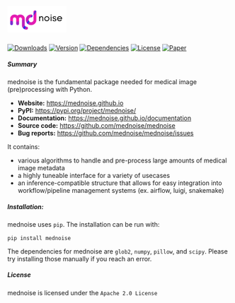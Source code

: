 # <img alt="mednoise" src="/documentation/logo/mednoise.png" height="60">

[![Downloads](https://img.shields.io/pypi/dm/mednoise?color=blue&style=flat-square)](https://mednoise.github.io)
[![Version](https://img.shields.io/pypi/v/mednoise?color=orange&label=version&style=flat-square)](https://mednoise.github.io)
[![Dependencies](https://img.shields.io/requires/github/mednoise/mednoise?label=dependencies&style=flat-square)](https://mednoise.github.io)
[![License](https://img.shields.io/github/license/mednoise/mednoise?color=red&label=license&style=flat-square)](https://mednoise.github.io)
[![Paper](https://img.shields.io/badge/JOSS-Submitted-blueviolet?style=flat-square)](https://joss.theoj.org/papers/e334cd1cbcdde8c9aa37254eb5c6bfec/)



##### Summary 

mednoise is the fundamental package needed for medical image (pre)processing with Python.

- **Website:** https://mednoise.github.io
- **PyPI:** https://pypi.org/project/mednoise/
- **Documentation:** https://mednoise.github.io/documentation
- **Source code:** https://github.com/mednoise/mednoise
- **Bug reports:** https://github.com/mednoise/mednoise/issues

It contains:
- various algorithms to handle and pre-process large amounts of medical image metadata
- a highly tuneable interface for a variety of  usecases
- an inference-compatible structure that allows for easy integration into workflow/pipeline management systems (ex. airflow, luigi, snakemake)

##### Installation:

mednoise uses `pip`.  The installation can be run with:

    pip install mednoise
    
The dependencies for mednoise are  `glob2`, `numpy`, `pillow`, and `scipy`. Please try installing those manually if you reach an error.
   
##### License

mednoise is licensed under the `Apache 2.0 License`

